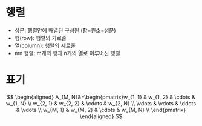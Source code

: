 # 행렬
- 성분: 행렬안에 배열된 구성원 (항=원소=성분)
- 행(row): 행렬의 가로줄
- 열(column): 행렬의 세로줄
- mn 행렬: m개의 행과 n개의 열로 이루어진 행렬
# 표기
$$
\begin{aligned}
A_{M, N}&=\begin{pmatrix}w_{1, 1} & w_{1, 2} & \cdots & w_{1, N} \\
w_{2, 1} & w_{2, 2} & \cdots & w_{2, N} \\
\vdots & \vdots & \ddots & \vdots \\
w_{M, 1} & w_{M, 2} & \cdots & w_{M, N} \\
\end{pmatrix}
\end{aligned}
$$